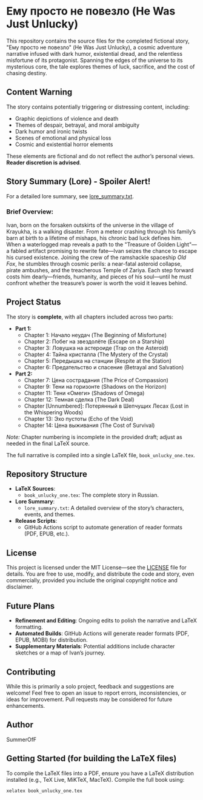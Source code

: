 # Ему просто не повезло (He Was Just Unlucky)

This repository contains the source files for the completed fictional story, "Ему просто не повезло" (He Was Just Unlucky), a cosmic adventure narrative infused with dark humor, existential dread, and the relentless misfortune of its protagonist. Spanning the edges of the universe to its mysterious core, the tale explores themes of luck, sacrifice, and the cost of chasing destiny.

## Content Warning
The story contains potentially triggering or distressing content, including:
- Graphic depictions of violence and death
- Themes of despair, betrayal, and moral ambiguity
- Dark humor and ironic twists
- Scenes of emotional and physical loss
- Cosmic and existential horror elements

These elements are fictional and do not reflect the author’s personal views. **Reader discretion is advised**.

## Story Summary (Lore) - Spoiler Alert!
For a detailed lore summary, see [lore_summary.txt](lore_summary.txt).

### Brief Overview:
Ivan, born on the forsaken outskirts of the universe in the village of Krayukha, is a walking disaster. From a meteor crashing through his family’s barn at birth to a lifetime of mishaps, his chronic bad luck defines him. When a waterlogged map reveals a path to the "Treasure of Golden Light"—a fabled artifact promising to rewrite fate—Ivan seizes the chance to escape his cursed existence. Joining the crew of the ramshackle spaceship *Old Fox*, he stumbles through cosmic perils: a near-fatal asteroid collapse, pirate ambushes, and the treacherous Temple of Zariya. Each step forward costs him dearly—friends, humanity, and pieces of his soul—until he must confront whether the treasure’s power is worth the void it leaves behind.

## Project Status
The story is **complete**, with all chapters included across two parts:
- **Part 1:**
  - Chapter 1: Начало неудач (The Beginning of Misfortune)
  - Chapter 2: Побег на звездолёте (Escape on a Starship)
  - Chapter 3: Ловушка на астероиде (Trap on the Asteroid)
  - Chapter 4: Тайна кристалла (The Mystery of the Crystal)
  - Chapter 5: Передышка на станции (Respite at the Station)
  - Chapter 6: Предательство и спасение (Betrayal and Salvation)
- **Part 2:**
  - Chapter 7: Цена сострадания (The Price of Compassion)
  - Chapter 9: Тени на горизонте (Shadows on the Horizon)
  - Chapter 11: Тени «Омеги» (Shadows of Omega)
  - Chapter 12: Темная сделка (The Dark Deal)
  - Chapter [Unnumbered]: Потерянный в Шепчущих Лесах (Lost in the Whispering Woods)
  - Chapter 13: Эхо пустоты (Echo of the Void)
  - Chapter 14: Цена выживания (The Cost of Survival)

*Note:* Chapter numbering is incomplete in the provided draft; adjust as needed in the final LaTeX source.

The full narrative is compiled into a single LaTeX file, `book_unlucky_one.tex`.

## Repository Structure
- **LaTeX Sources**:
  - `book_unlucky_one.tex`: The complete story in Russian.
- **Lore Summary**:
  - `lore_summary.txt`: A detailed overview of the story’s characters, events, and themes.
- **Release Scripts**:
  - GitHub Actions script to automate generation of reader formats (PDF, EPUB, etc.).

## License
This project is licensed under the MIT License—see the [LICENSE](LICENSE) file for details. You are free to use, modify, and distribute the code and story, even commercially, provided you include the original copyright notice and disclaimer.

## Future Plans
- **Refinement and Editing**: Ongoing edits to polish the narrative and LaTeX formatting.
- **Automated Builds**: GitHub Actions will generate reader formats (PDF, EPUB, MOBI) for distribution.
- **Supplementary Materials**: Potential additions include character sketches or a map of Ivan’s journey.

## Contributing
While this is primarily a solo project, feedback and suggestions are welcome! Feel free to open an issue to report errors, inconsistencies, or ideas for improvement. Pull requests may be considered for future enhancements.

## Author
SummerOfF

## Getting Started (for building the LaTeX files)
To compile the LaTeX files into a PDF, ensure you have a LaTeX distribution installed (e.g., TeX Live, MiKTeX, MacTeX). Compile the full book using:

```bash
xelatex book_unlucky_one.tex